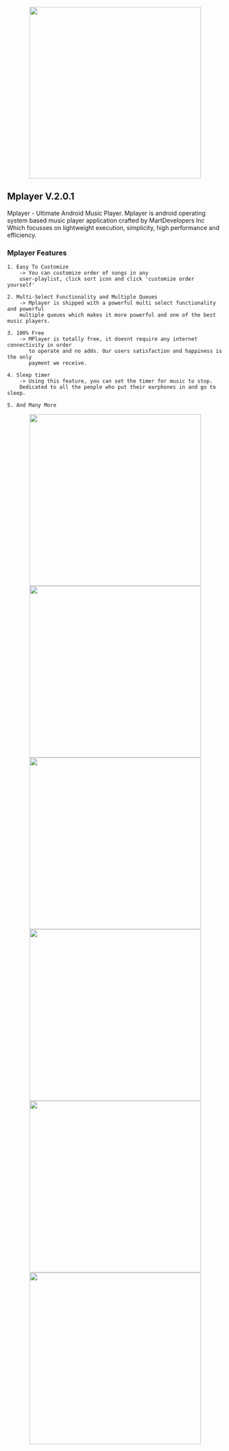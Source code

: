 <p align="center"><img src="https://raw.githubusercontent.com/MartMbithi/mplayer/master/assets/img/seo.png" width="400"></p>


## Mplayer V.2.0.1 
Mplayer - Ultimate Android Music Player. Mplayer is android operating system based music player application crafted by MartDevelopers Inc
Which focusses on lightweight execution, simplicity, high performance and efficiency. 

### Mplayer Features
```
1. Easy To Customize
    -> You can customize order of songs in any
    user-playlist, click sort icon and click 'customize order yourself'
    
2. Multi-Select Functionality and Multiple Queues
    -> Mplayer is shipped with a powerful multi select functionality and powerful
    multiple queues which makes it more powerful and one of the best music players.
    
3. 100% Free
    -> MPlayer is totally free, it doesnt require any internet connectivity in order
       to operate and no adds. Our users satisfaction and happiness is the only
       payment we receive.
    
4. Sleep timer
    -> Using this feature, you can set the timer for music to stop.
    Dedicated to all the people who put their earphones in and go to sleep. 
    
5. And Many More
```
<p align="center"><img src="https://raw.githubusercontent.com/MartMbithi/mplayer/master/img/1.png" width="400">
<img src="https://raw.githubusercontent.com/MartMbithi/mplayer/master/img/2.png" width="400">
<img src="https://raw.githubusercontent.com/MartMbithi/mplayer/master/img/3.png" width="400">
<img src="https://raw.githubusercontent.com/MartMbithi/mplayer/master/img/4.png" width="400">
<img src="https://raw.githubusercontent.com/MartMbithi/mplayer/master/img/5.png" width="400">
<img src="https://raw.githubusercontent.com/MartMbithi/mplayer/master/img/6.png" width="400"></p>


